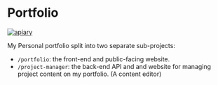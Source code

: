# Portfolio

[![apiary](https://img.shields.io/badge/docs-apiary-9cf)](https://projectmanager3.docs.apiary.io)

My Personal portfolio split into two separate sub-projects:

* `/portfolio`: the front-end and public-facing website.
* `/project-manager`: the back-end API and and website for managing project content on my portfolio. (A content editor)
